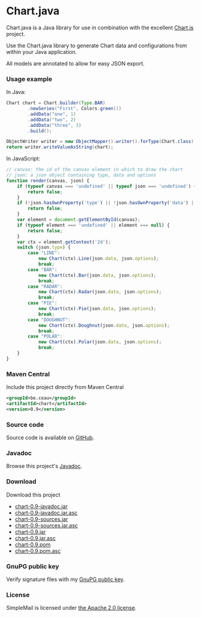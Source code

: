 # Chart.java

Chart.java is a Java library for use in combination with the excellent [Chart.js](http://www.chartjs.org/) project.

Use the Chart.java library to generate Chart data and configurations from within your Java application.

All models are annotated to allow for easy JSON export.

### Usage example

In Java:

```Java
Chart chart = Chart.builder(Type.BAR)
		.newSeries("First", Colors.green())
		.addData("one", 1)
		.addData("two", 2)
		.addData("three", 3)
		.build();

ObjectWriter writer = new ObjectMapper().writer().forType(Chart.class);
return writer.writeValueAsString(chart);
```

In JavaScript:

```JavaScript
// canvas: the id of the canvas element in which to draw the chart
// json: a json object containing type, data and options
function render(canvas, json) {
	if (typeof canvas === 'undefined' || typeof json === 'undefined') {
		return false;
	}
	if (!json.hasOwnProperty('type') || !json.hasOwnProperty('data') || !json.hasOwnProperty('options')) {
		return false;
	}
	var element = document.getElementById(canvas);
	if (typeof element === 'undefined' || element === null) {
		return false;
	}
	var ctx = element.getContext('2d');
	switch (json.type) {
		case "LINE":
			new Chart(ctx).Line(json.data, json.options);
			break;
		case "BAR":
			new Chart(ctx).Bar(json.data, json.options);
			break;
		case "RADAR":
			new Chart(ctx).Radar(json.data, json.options);
			break;
		case "PIE":
			new Chart(ctx).Pie(json.data, json.options);
			break;
		case "DOUGHNUT":
			new Chart(ctx).Doughnut(json.data, json.options);
			break;
		case "POLAR":
			new Chart(ctx).Polar(json.data, json.options);
			break;
	}
}
```

### Maven Central
Include this project directly from Maven Central
```XML
<groupId>be.ceau</groupId>
<artifactId>chart</artifactId>
<version>0.9</version>
```

###	Source code
Source code is available on [GitHub](https://github.com/mdewilde/chart).

### Javadoc
Browse this project's [Javadoc](https://www.ceau.be/chart/apidocs/index.html).

### Download
Download this project
* [chart-0.9-javadoc.jar](https://www.ceau.be/chart/chart-0.9-javadoc.jar)
* [chart-0.9-javadoc.jar.asc](https://www.ceau.be/chart/chart-0.9-javadoc.jar.asc)
* [chart-0.9-sources.jar](https://www.ceau.be/chart/chart-0.9-sources.jar)
* [chart-0.9-sources.jar.asc](https://www.ceau.be/chart/chart-0.9-sources.jar.asc)
* [chart-0.9.jar](https://www.ceau.be/chart/chart-0.9.jar)
* [chart-0.9.jar.asc](https://www.ceau.be/chart/chart-0.9.jar.asc)
* [chart-0.9.pom](https://www.ceau.be/chart/chart-0.9.pom)
* [chart-0.9.pom.asc](https://www.ceau.be/chart/chart-0.9.pom.asc)

### GnuPG public key
Verify signature files with my [GnuPG public key](https://www.ceau.be/pubkey.gpg).

### License
SimpleMail is licensed under [the Apache 2.0 license](http://www.apache.org/licenses/LICENSE-2.0.txt).